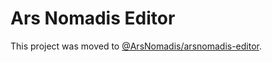 # Ars Nomadis Editor

This project was moved to [@ArsNomadis/arsnomadis-editor](https://gitlab.com/ArsNomadis/arsnomadis-editor).
